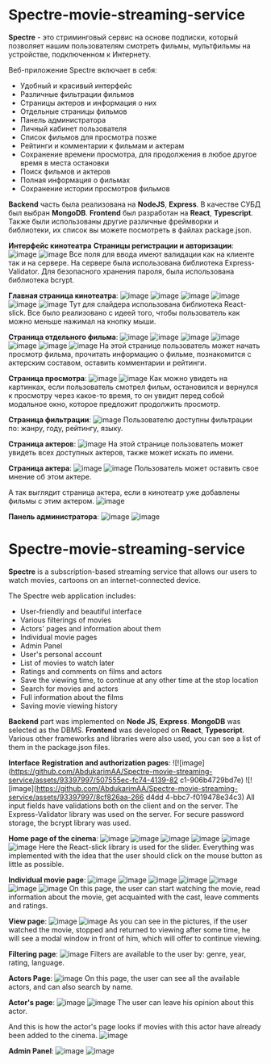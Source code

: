 # Spectre-movie-streaming-service
**Spectre** - это стриминговый сервис на основе подписки, который позволяет нашим пользователям смотреть фильмы, мультфильмы на устройстве, подключенном к Интернету.

Веб-приложение Spectre включает в себя: 
- Удобный и красивый интерфейс
- Различные фильтрации фильмов
- Страницы актеров и информация о них
- Отдельные страницы фильмов
- Панель администратора
- Личный кабинет пользователя
- Список фильмов для просмотра позже
- Рейтинги и комментарии к фильмам и актерам
- Сохранение времени просмотра, для продолжения в любое другое время в места остановки
- Поиск фильмов и актеров
- Полная информация о фильмах
- Сохранение истории просмотров фильмов

**Backend** часть была реализована на **NodeJS**, **Express**. В качестве СУБД был выбран **MongoDB**.
**Frontend** был разработан на **React**, **Typescript**.
Также были использованы другие различные фреймворки и библиотеки, их список вы можете посмотреть в файлах package.json.

**Интерфейс кинотеатра**
**Страницы регистрации и авторизации**:
![image](https://github.com/AbdukarimAA/Spectre-movie-streaming-service/assets/93397997/507555ec-fc74-4139-82c1-906b4729bd7e)
![image](https://github.com/AbdukarimAA/Spectre-movie-streaming-service/assets/93397997/8cf826aa-266d-4dd4-bbc7-f019478e34c3)
Все поля для ввода имеют валидации как на клиенте так и на сервере. На сервере была использована библиотека Express-Validator.
Для безопасного хранения пароля, была использована библиотека bcrypt.

**Главная страница кинотеатра**:
![image](https://github.com/AbdukarimAA/Spectre-movie-streaming-service/assets/93397997/eb9e01c2-ce38-4356-b065-ff483cb64e37)
![image](https://github.com/AbdukarimAA/Spectre-movie-streaming-service/assets/93397997/d71fcd00-8556-4e5c-b4af-c3553b31929e)
![image](https://github.com/AbdukarimAA/Spectre-movie-streaming-service/assets/93397997/63faa979-8401-4cb2-92b1-7800c1e6115f)
![image](https://github.com/AbdukarimAA/Spectre-movie-streaming-service/assets/93397997/b2cb53c7-04cc-4068-8e07-94667d1b8e90)
![image](https://github.com/AbdukarimAA/Spectre-movie-streaming-service/assets/93397997/dfd13926-1d73-4882-bc75-977c80951dab)
![image](https://github.com/AbdukarimAA/Spectre-movie-streaming-service/assets/93397997/23aac3ba-d5a6-4113-839d-d28158102b9e)
Тут для слайдера использована библиотека React-slick. Все было реализовано с идеей того, чтобы пользователь как можно меньше нажимал на кнопку мыши.

**Страница отдельного фильма**:
![image](https://github.com/AbdukarimAA/Spectre-movie-streaming-service/assets/93397997/9569462d-9513-439e-a922-cd8a7ef11cfb)
![image](https://github.com/AbdukarimAA/Spectre-movie-streaming-service/assets/93397997/17844ed2-1ae9-45a4-996e-4fb8669c6a3b)
![image](https://github.com/AbdukarimAA/Spectre-movie-streaming-service/assets/93397997/3ee304f7-8a8a-4caf-981b-9bce96cd134f)
![image](https://github.com/AbdukarimAA/Spectre-movie-streaming-service/assets/93397997/84a860b7-c080-4c98-9e4b-8c13020a4718)
![image](https://github.com/AbdukarimAA/Spectre-movie-streaming-service/assets/93397997/15f58918-8d17-40d3-a029-1782e6c64ab0)
![image](https://github.com/AbdukarimAA/Spectre-movie-streaming-service/assets/93397997/10ecc87b-e7df-437f-b5ef-dc83c6fc2f90)
![image](https://github.com/AbdukarimAA/Spectre-movie-streaming-service/assets/93397997/5a4659da-78c5-43a5-abcd-c196b4ed5787)
На этой странице пользователь может начать просмотр фильма, прочитать информацию о фильме, познакомится с актерским составом, оставить комментарии и рейтинги.

**Страница просмотра**:
![image](https://github.com/AbdukarimAA/Spectre-movie-streaming-service/assets/93397997/c09003a0-6fce-4120-95a0-f2b01ae9d2ba)
![image](https://github.com/AbdukarimAA/Spectre-movie-streaming-service/assets/93397997/a84b3d3c-c121-47c5-a064-9977b8f55625)
Как можно увидеть на картинках, если пользователь смотрел фильм, остановился и вернулся к просмотру через какое-то время, то он увидит перед собой модальное окно, которое предложит продолжить просмотр.

**Страница фильтрации**:
![image](https://github.com/AbdukarimAA/Spectre-movie-streaming-service/assets/93397997/f024f483-c253-4536-9d9b-673f07f66316)
Пользователю доступны фильтрации по: жанру, году, рейтингу, языку.

**Страница актеров**:
![image](https://github.com/AbdukarimAA/Spectre-movie-streaming-service/assets/93397997/8962f4bf-1576-48f9-98c4-9011d805658d)
На этой странице пользователь может увидеть всех доступных актеров, также может искать по имени.

**Страница актера**:
![image](https://github.com/AbdukarimAA/Spectre-movie-streaming-service/assets/93397997/1a541936-9943-4783-8661-29b95c471c9f)
![image](https://github.com/AbdukarimAA/Spectre-movie-streaming-service/assets/93397997/560b794d-7731-4b67-b3b0-9737642b1bdc)
Пользователь может оставить свое мнение об этом актере.

А так выглядит страница актера, если в кинотеатр уже добавлены фильмы с этим актером.
![image](https://github.com/AbdukarimAA/Spectre-movie-streaming-service/assets/93397997/8fef6442-081c-4c5f-b216-2cccd2614a39)

**Панель администратора**:
![image](https://github.com/AbdukarimAA/Spectre-movie-streaming-service/assets/93397997/8105a909-8a61-4b0f-b01b-740aa050c3bd)
![image](https://github.com/AbdukarimAA/Spectre-movie-streaming-service/assets/93397997/a60f42b9-3286-4714-99d6-5d6cbdd40830)


# Spectre-movie-streaming-service
**Spectre** is a subscription-based streaming service that allows our users to watch movies, cartoons on an internet-connected device.

The Spectre web application includes: 
- User-friendly and beautiful interface
- Various filterings of movies
- Actors' pages and information about them
- Individual movie pages
- Admin Panel
- User's personal account
- List of movies to watch later
- Ratings and comments on films and actors
- Save the viewing time, to continue at any other time at the stop location
- Search for movies and actors
- Full information about the films
- Saving movie viewing history

**Backend** part was implemented on **Node JS**, **Express**. **MongoDB** was selected as the DBMS.
**Frontend** was developed on **React**, **Typescript**.
Various other frameworks and libraries were also used, you can see a list of them in the package.json files.

**Interface**
**Registration and authorization pages**:
![![image](https://github.com/AbdukarimAA/Spectre-movie-streaming-service/assets/93397997/507555ec-fc74-4139-82 c1-906b4729bd7e)
![![image](https://github.com/AbdukarimAA/Spectre-movie-streaming-service/assets/93397997/8cf826aa-266 d4dd 4-bbc7-f019478e34c3)
All input fields have validations both on the client and on the server. The Express-Validator library was used on the server.
For secure password storage, the bcrypt library was used.

**Home page of the cinema**:
![image](https://github.com/AbdukarimAA/Spectre-movie-streaming-service/assets/93397997/eb9e01c2-ce38-4356-b065-ff483cb64e37)
![image](https://github.com/AbdukarimAA/Spectre-movie-streaming-service/assets/93397997/d71fcd00-8556-4e5c-b4af-c3553b31929e)
![image](https://github.com/AbdukarimAA/Spectre-movie-streaming-service/assets/93397997/63faa979-8401-4cb2-92b1-7800c1e6115f)
![image](https://github.com/AbdukarimAA/Spectre-movie-streaming-service/assets/93397997/b2cb53c7-04cc-4068-8e07-94667d1b8e90)
![image](https://github.com/AbdukarimAA/Spectre-movie-streaming-service/assets/93397997/dfd13926-1d73-4882-bc75-977c80951dab)
![image](https://github.com/AbdukarimAA/Spectre-movie-streaming-service/assets/93397997/23aac3ba-d5a6-4113-839d-d28158102b9e )
Here the React-slick library is used for the slider. Everything was implemented with the idea that the user should click on the mouse button as little as possible.

**Individual movie page**:
![image](https://github.com/AbdukarimAA/Spectre-movie-streaming-service/assets/93397997/9569462d-9513-439e-a922-cd8a7ef11cfb)
![image](https://github.com/AbdukarimAA/Spectre-movie-streaming-service/assets/93397997/17844ed2-1ae9-45a4-996e-4fb8669c6a3b)
![image](https://github.com/AbdukarimAA/Spectre-movie-streaming-service/assets/93397997/3ee304f7-8a8a-4caf-981b-9bce96cd134f)
![image](https://github.com/AbdukarimAA/Spectre-movie-streaming-service/assets/93397997/84a860b7-c080-4c98-9e4b-8c13020a4718)
![image](https://github.com/AbdukarimAA/Spectre-movie-streaming-service/assets/93397997/15f58918-8d17-40d3-a029-1782e6c64ab0)
![image](https://github.com/AbdukarimAA/Spectre-movie-streaming-service/assets/93397997/10ecc87b-e7df-437f-b5ef-dc83c6fc2f90)
![image](https://github.com/AbdukarimAA/Spectre-movie-streaming-service/assets/93397997/5a4659da-78c5-43a5-abcd-c196b4ed5787)
On this page, the user can start watching the movie, read information about the movie, get acquainted with the cast, leave comments and ratings.

**View page**:
![image](https://github.com/AbdukarimAA/Spectre-movie-streaming-service/assets/93397997/c09003a0-6fce-4120-95a0-f2b01ae9d2ba)
![image](https://github.com/AbdukarimAA/Spectre-movie-streaming-service/assets/93397997/a84b3d3c-c121-47c5-a064-9977b8f55625)
As you can see in the pictures, if the user watched the movie, stopped and returned to viewing after some time, he will see a modal window in front of him, which will offer to continue viewing.

**Filtering page**:
![image](https://github.com/AbdukarimAA/Spectre-movie-streaming-service/assets/93397997/f024f483-c253-4536-9d9b-673f07f66316 )
Filters are available to the user by: genre, year, rating, language.

**Actors Page**:
![image](https://github.com/AbdukarimAA/Spectre-movie-streaming-service/assets/93397997/8962f4bf-1576-48f9-98c4-9011d805658d)
On this page, the user can see all the available actors, and can also search by name.

**Actor's page**:
![image](https://github.com/AbdukarimAA/Spectre-movie-streaming-service/assets/93397997/1a541936-9943-4783-8661-29b95c471c9f)
![image](https://github.com/AbdukarimAA/Spectre-movie-streaming-service/assets/93397997/560b794d-7731-4b67-b3b0-9737642b1bdc)
The user can leave his opinion about this actor.

And this is how the actor's page looks if movies with this actor have already been added to the cinema.
![image](https://github.com/AbdukarimAA/Spectre-movie-streaming-service/assets/93397997/8fef6442-081c-4c5f-b216-2cccd2614a39)

**Admin Panel**:
![image](https://github.com/AbdukarimAA/Spectre-movie-streaming-service/assets/93397997/8105a909-8a61-4b0f-b01b-740aa050c3bd)
![image](https://github.com/AbdukarimAA/Spectre-movie-streaming-service/assets/93397997/d0d2ee1b-d588-4e95-968c-ea181a6ee14f)
